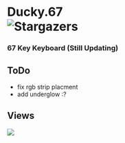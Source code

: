 

# Ducky.67  <br />  <img alt="Stargazers" src="https://img.shields.io/github/stars/i-is-evil-duck/Ducky.67?style=for-the-badge&logo=starship&color=C9CBFF&logoColor=D9E0EE&labelColor=302D41">


### 67 Key Keyboard (Still Updating)

## ToDo
+ fix rgb strip placment
+ add underglow :?

## Views

<img src="https://count.getloli.com/get/@Ducky.67?theme=rule34" />
